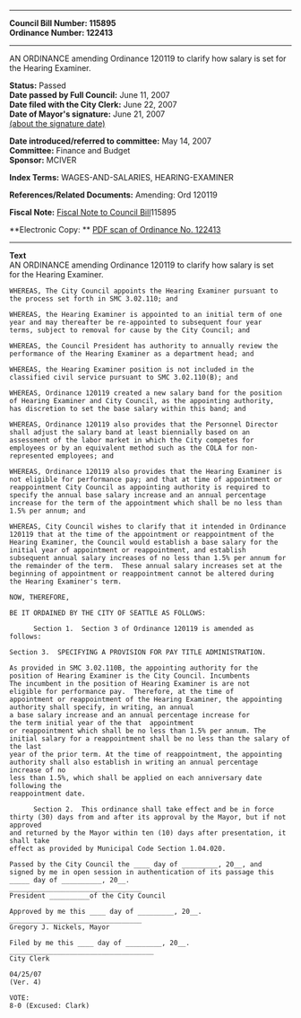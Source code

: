 * * * * *  
  
**Council Bill Number: [](#h0)[](#h2)115895**   
**Ordinance Number: 122413**  
  
* * * * *  
  
AN ORDINANCE amending Ordinance 120119 to clarify how salary is set for the Hearing Examiner.  
  
**Status:** Passed   
**Date passed by Full Council:** June 11, 2007   
**Date filed with the City Clerk:** June 22, 2007   
**Date of Mayor's signature:** June 21, 2007   
[(about the signature date)](/~public/approvaldate.htm)   
  
  
**Date introduced/referred to committee:** May 14, 2007   
**Committee:** Finance and Budget   
**Sponsor:** MCIVER   
  
**Index Terms:** WAGES-AND-SALARIES, HEARING-EXAMINER  
  
**References/Related Documents:** Amending: Ord 120119  
  
**Fiscal Note:** [Fiscal Note to Council Bill](http://clerk.seattle.gov/~public/fnote/115895.htm)[](#h1)[](#h3)115895  
  
**Electronic Copy: ** [PDF scan of Ordinance No. 122413](/~archives/Ordinances/Ord_122413.pdf)  
  
* * * * *  
  
**Text**  
    AN ORDINANCE amending Ordinance 120119 to clarify how salary is set  
    for the Hearing Examiner.  
  
    WHEREAS, The City Council appoints the Hearing Examiner pursuant to  
    the process set forth in SMC 3.02.110; and  
  
    WHEREAS, the Hearing Examiner is appointed to an initial term of one  
    year and may thereafter be re-appointed to subsequent four year  
    terms, subject to removal for cause by the City Council; and  
  
    WHEREAS, the Council President has authority to annually review the  
    performance of the Hearing Examiner as a department head; and  
  
    WHEREAS, the Hearing Examiner position is not included in the  
    classified civil service pursuant to SMC 3.02.110(B); and  
  
    WHEREAS, Ordinance 120119 created a new salary band for the position  
    of Hearing Examiner and City Council, as the appointing authority,  
    has discretion to set the base salary within this band; and  
  
    WHEREAS, Ordinance 120119 also provides that the Personnel Director  
    shall adjust the salary band at least biennially based on an  
    assessment of the labor market in which the City competes for  
    employees or by an equivalent method such as the COLA for non-  
    represented employees; and  
  
    WHEREAS, Ordinance 120119 also provides that the Hearing Examiner is  
    not eligible for performance pay; and that at time of appointment or  
    reappointment City Council as appointing authority is required to  
    specify the annual base salary increase and an annual percentage  
    increase for the term of the appointment which shall be no less than  
    1.5% per annum; and  
  
    WHEREAS, City Council wishes to clarify that it intended in Ordinance  
    120119 that at the time of the appointment or reappointment of the  
    Hearing Examiner, the Council would establish a base salary for the  
    initial year of appointment or reappointment, and establish  
    subsequent annual salary increases of no less than 1.5% per annum for  
    the remainder of the term.  These annual salary increases set at the  
    beginning of appointment or reappointment cannot be altered during  
    the Hearing Examiner's term.  
  
    NOW, THEREFORE,  
  
    BE IT ORDAINED BY THE CITY OF SEATTLE AS FOLLOWS:  
  
          Section 1.  Section 3 of Ordinance 120119 is amended as  
    follows:  
  
    Section 3.  SPECIFYING A PROVISION FOR PAY TITLE ADMINISTRATION.  
  
    As provided in SMC 3.02.110B, the appointing authority for the  
    position of Hearing Examiner is the City Council. Incumbents  
    The incumbent in the position of Hearing Examiner is are not  
    eligible for performance pay.  Therefore, at the time of  
    appointment or reappointment of the Hearing Examiner, the appointing  
    authority shall specify, in writing, an annual  
    a base salary increase and an annual percentage increase for  
    the term initial year of the that  appointment  
    or reappointment which shall be no less than 1.5% per annum. The  
    initial salary for a reappointment shall be no less than the salary of the last  
    year of the prior term. At the time of reappointment, the appointing  
    authority shall also establish in writing an annual percentage increase of no  
    less than 1.5%, which shall be applied on each anniversary date following the  
    reappointment date.  
  
          Section 2.  This ordinance shall take effect and be in force  
    thirty (30) days from and after its approval by the Mayor, but if not approved  
    and returned by the Mayor within ten (10) days after presentation, it shall take  
    effect as provided by Municipal Code Section 1.04.020.  
  
    Passed by the City Council the ____ day of _________, 20__, and  
    signed by me in open session in authentication of its passage this  
    _____ day of __________, 20__.  
    _________________________________  
    President __________of the City Council  
  
    Approved by me this ____ day of _________, 20__.  
    _________________________________  
    Gregory J. Nickels, Mayor  
  
    Filed by me this ____ day of _________, 20__.  
    ____________________________________  
    City Clerk  
  
    04/25/07  
    (Ver. 4)  
  
    VOTE:  
    8-0 (Excused: Clark)  

